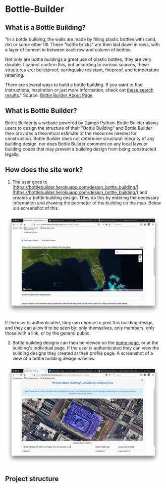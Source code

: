 # Bottle-Builder

## What is a Bottle Building?
"In a bottle building, the walls are made by filling plastic bottles with sand, dirt or some other fill. These "bottle bricks" are then laid down in rows, with a layer of cement in between each row and column of bottles.

Not only are bottle buildings a great use of plastic bottles, they are very durable. I cannot confirm this, but according to various sources, these structures are: bulletproof, earthquake resistant, fireproof, and temperature retaining.

There are several ways to build a bottle building. If you want to find instructions, inspiration or just more information, check out [these search results](https://bottlebuilder.herokuapp.com/about/)."
Source: [Bottle Builder About Page](https://bottlebuilder.herokuapp.com/about/)


## What is Bottle Builder?
Bottle Builder is a website powered by Django Python. Bottle Builder allows users
to design the structure of their "Bottle Building" and Bottle Builder then provides
a theoretical estimate of the resources needed for construction. Bottle Builder does not
determine structural integrity of any building design, nor does Bottle Builder
comment on any local laws or building codes that may prevent a building design
from being constructed legally.

## How does the site work?

1. The user goes to [https://bottlebuilder.herokuapp.com/design_bottle_building/](https://bottlebuilder.herokuapp.com/design_bottle_building/)
and creates a bottle building design. They do this by entering the necessary information
and drawing the perimeter of the building on the map. Below is a screenshot of this.

![Drawing a bottle building design](/readme_images/draw_building.png)

If the user is authenticated, they can choose to post this building design, and they
can allow it to be seen by: only themselves, only members, only those with a link,
or by the general public.

2. Bottle building designs can then be viewed on the [home page](https://bottlebuilder.herokuapp.com/),
or at the building's individual page. If the user is authenticated they can view the building designs
they created at their profile page. A screenshot of a view of a bottle building design is below.

![A view of a bottle building design](/readme_images/view_building.png)

## Project structure
